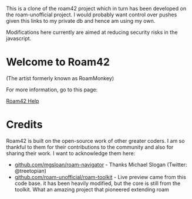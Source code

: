 This is a clone of the roam42 project which in turn has been developed on the roam-unofficial project. 
I would probably want control over pushes given this links to my private db and hence am using my own.

Modifications here currently are aimed at reducing security risks in the javascript.


# Welcome to Roam42 
(The artist formerly known as RoamMonkey)

For more information, go to this page:

[Roam42 Help](https://roamresearch.com/#/app/roamhacker/page/jI-X_cwaf)

# Credits
Roam42 is built on the open-source work of other greater coders. 
I am so thankful to them for their contributions to the community 
and also for sharing their work. I want to acknowledge them here:

* [github.com/mgsloan/roam-navigator](https://github.com/mgsloan/roam-navigator) - Thanks Michael Slogan (Twitter: @treetopian)
* [github.com/roam-unofficial/roam-toolkit](https://github.com/roam-unofficial/roam-toolkit) - Live preview came from this code base. it has been heavily modified, but the core is still from the toolkit. What an amazing project that pioneered extending roam

